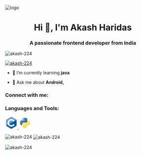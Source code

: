 ![logo](https://user-images.githubusercontent.com/81566150/197326142-344c7be3-b177-4055-a568-887bd47fd781.png)
<h1 align="center">Hi 👋, I'm Akash Haridas</h1>
<h3 align="center">A passionate frontend developer from India</h3>

<p align="left"> <img src="https://komarev.com/ghpvc/?username=akash-224&label=Profile%20views&color=0e75b6&style=flat" alt="akash-224" /> </p>

<p align="left"> <a href="https://github.com/ryo-ma/github-profile-trophy"><img src="https://github-profile-trophy.vercel.app/?username=akash-224" alt="akash-224" /></a> </p>

- 🌱 I’m currently learning **java**

- 💬 Ask me about **Android,**

<h3 align="left">Connect with me:</h3>
<p align="left">
</p>

<h3 align="left">Languages and Tools:</h3>
<p align="left"> <a href="https://www.cprogramming.com/" target="_blank" rel="noreferrer"> <img src="https://raw.githubusercontent.com/devicons/devicon/master/icons/c/c-original.svg" alt="c" width="40" height="40"/> </a> <a href="https://www.python.org" target="_blank" rel="noreferrer"> <img src="https://raw.githubusercontent.com/devicons/devicon/master/icons/python/python-original.svg" alt="python" width="40" height="40"/> </a> </p>

<p><img align="left" src="https://github-readme-stats.vercel.app/api/top-langs?username=akash-224&show_icons=true&locale=en&layout=compact" alt="akash-224" /></p>

<p>&nbsp;<img align="center" src="https://github-readme-stats.vercel.app/api?username=akash-224&show_icons=true&locale=en" alt="akash-224" /></p>

<p><img align="center" src="https://github-readme-streak-stats.herokuapp.com/?user=akash-224&" alt="akash-224" /></p>
